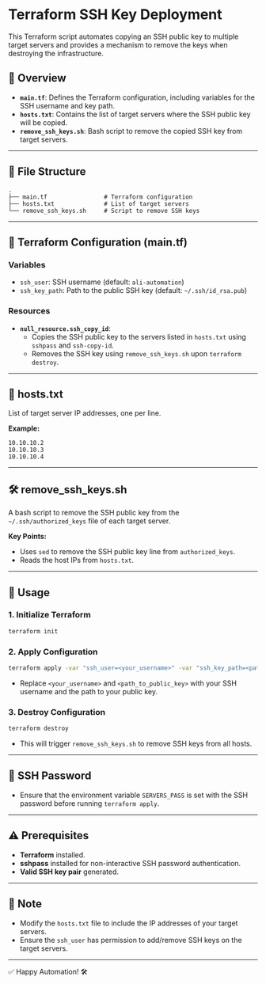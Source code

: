 
# Terraform SSH Key Deployment

This Terraform script automates copying an SSH public key to multiple target servers and provides a mechanism to remove the keys when destroying the infrastructure.

## 📌 Overview

- **`main.tf`**: Defines the Terraform configuration, including variables for the SSH username and key path.
- **`hosts.txt`**: Contains the list of target servers where the SSH public key will be copied.
- **`remove_ssh_keys.sh`**: Bash script to remove the copied SSH key from target servers.

---

## 📂 File Structure

```
.
├── main.tf                # Terraform configuration
├── hosts.txt              # List of target servers
└── remove_ssh_keys.sh     # Script to remove SSH keys
```

---

## 🔧 Terraform Configuration (main.tf)

### Variables
- `ssh_user`: SSH username (default: `ali-automation`)
- `ssh_key_path`: Path to the public SSH key (default: `~/.ssh/id_rsa.pub`)

### Resources
- **`null_resource.ssh_copy_id`**:
  - Copies the SSH public key to the servers listed in `hosts.txt` using `sshpass` and `ssh-copy-id`.
  - Removes the SSH key using `remove_ssh_keys.sh` upon `terraform destroy`.

---

## 📄 hosts.txt

List of target server IP addresses, one per line.

**Example:**
```
10.10.10.2
10.10.10.3
10.10.10.4
```

---

## 🛠️ remove_ssh_keys.sh

A bash script to remove the SSH public key from the `~/.ssh/authorized_keys` file of each target server.

**Key Points:**
- Uses `sed` to remove the SSH public key line from `authorized_keys`.
- Reads the host IPs from `hosts.txt`.

---

## 🚀 Usage

### 1. Initialize Terraform
```sh
terraform init
```

### 2. Apply Configuration
```sh
terraform apply -var "ssh_user=<your_username>" -var "ssh_key_path=<path_to_public_key>"
```

- Replace `<your_username>` and `<path_to_public_key>` with your SSH username and the path to your public key.

### 3. Destroy Configuration
```sh
terraform destroy
```

- This will trigger `remove_ssh_keys.sh` to remove SSH keys from all hosts.

---

## 🔑 SSH Password
- Ensure that the environment variable `SERVERS_PASS` is set with the SSH password before running `terraform apply`.

---

## ⚠️ Prerequisites

- **Terraform** installed.
- **sshpass** installed for non-interactive SSH password authentication.
- **Valid SSH key pair** generated.

---

## 📝 Note
- Modify the `hosts.txt` file to include the IP addresses of your target servers.
- Ensure the `ssh_user` has permission to add/remove SSH keys on the target servers.

---

✅ Happy Automation! 🛠️
